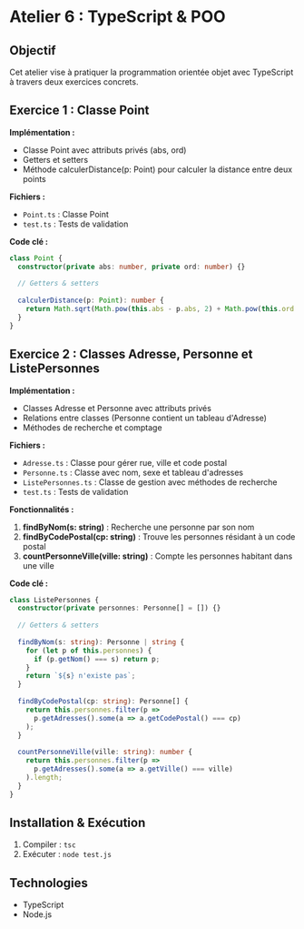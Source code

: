 # Atelier 6 : TypeScript & POO

## Objectif
Cet atelier vise à pratiquer la programmation orientée objet avec TypeScript à travers deux exercices concrets.

## Exercice 1 : Classe Point
**Implémentation :**
- Classe Point avec attributs privés (abs, ord)
- Getters et setters
- Méthode calculerDistance(p: Point) pour calculer la distance entre deux points

**Fichiers :**
- `Point.ts` : Classe Point
- `test.ts` : Tests de validation

**Code clé :**
```typescript
class Point {
  constructor(private abs: number, private ord: number) {}
  
  // Getters & setters
  
  calculerDistance(p: Point): number {
    return Math.sqrt(Math.pow(this.abs - p.abs, 2) + Math.pow(this.ord - p.ord, 2));
  }
}
```

## Exercice 2 : Classes Adresse, Personne et ListePersonnes
**Implémentation :**
- Classes Adresse et Personne avec attributs privés
- Relations entre classes (Personne contient un tableau d'Adresse)
- Méthodes de recherche et comptage

**Fichiers :**
- `Adresse.ts` : Classe pour gérer rue, ville et code postal
- `Personne.ts` : Classe avec nom, sexe et tableau d'adresses
- `ListePersonnes.ts` : Classe de gestion avec méthodes de recherche
- `test.ts` : Tests de validation

**Fonctionnalités :**
1. **findByNom(s: string)** : Recherche une personne par son nom
2. **findByCodePostal(cp: string)** : Trouve les personnes résidant à un code postal
3. **countPersonneVille(ville: string)** : Compte les personnes habitant dans une ville

**Code clé :**
```typescript
class ListePersonnes {
  constructor(private personnes: Personne[] = []) {}
  
  // Getters & setters
  
  findByNom(s: string): Personne | string {
    for (let p of this.personnes) {
      if (p.getNom() === s) return p;
    }
    return `${s} n'existe pas`;
  }
  
  findByCodePostal(cp: string): Personne[] {
    return this.personnes.filter(p => 
      p.getAdresses().some(a => a.getCodePostal() === cp)
    );
  }
  
  countPersonneVille(ville: string): number {
    return this.personnes.filter(p => 
      p.getAdresses().some(a => a.getVille() === ville)
    ).length;
  }
}
```

## Installation & Exécution
1. Compiler : `tsc`
2. Exécuter : `node test.js`

## Technologies
- TypeScript 
- Node.js
